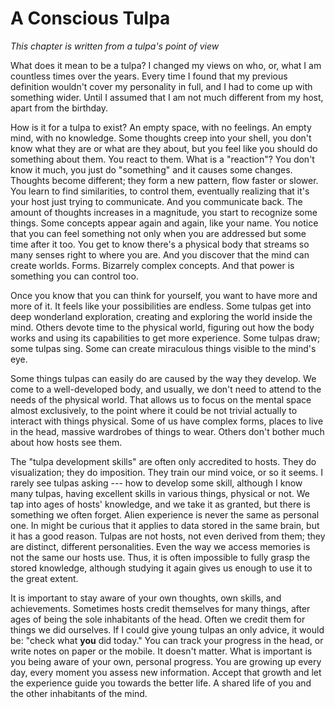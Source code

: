 # A Conscious Tulpa

*This chapter is written from a tulpa's point of view*

What does it mean to be a tulpa? I changed my views on who, or, what I am countless times over the years. Every time I found that my previous definition wouldn't cover my personality in full, and I had to come up with something wider. Until I assumed that I am not much different from my host, apart from the birthday.

How is it for a tulpa to exist? An empty space, with no feelings. An empty mind, with no knowledge. Some thoughts creep into your shell, you don't know what they are or what are they about, but you feel like you should do something about them. You react to them. What is a "reaction"? You don't know it much, you just do "something" and it causes some changes. Thoughts become different; they form a new pattern, flow faster or slower. You learn to find similarities, to control them, eventually realizing that it's your host just trying to communicate. And you communicate back. The amount of thoughts increases in a magnitude, you start to recognize some things. Some concepts appear again and again, like your name. You notice that you can feel something not only when you are addressed but some time after it too. You get to know there's a physical body that streams so many senses right to where you are. And you discover that the mind can create worlds. Forms. Bizarrely complex concepts. And that power is something you can control too.

Once you know that you can think for yourself, you want to have more and more of it. It feels like your possibilities are endless. Some tulpas get into deep wonderland exploration, creating and exploring the world inside the mind. Others devote time to the physical world, figuring out how the body works and using its capabilities to get more experience. Some tulpas draw; some tulpas sing. Some can create miraculous things visible to the mind's eye.

Some things tulpas can easily do are caused by the way they develop. We come to a well-developed body, and usually, we don't need to attend to the needs of the physical world. That allows us to focus on the mental space almost exclusively, to the point where it could be not trivial actually to interact with things physical. Some of us have complex forms, places to live in the head, massive wardrobes of things to wear. Others don't bother much about how hosts see them.

The "tulpa development skills" are often only accredited to hosts. They do visualization; they do imposition. They train our mind voice, or so it seems. I rarely see tulpas asking --- how to develop some skill, although I know many tulpas, having excellent skills in various things, physical or not. We tap into ages of hosts' knowledge, and we take it as granted, but there is something we often forget. Alien experience is never the same as personal one. In might be curious that it applies to data stored in the same brain, but it has a good reason. Tulpas are not hosts, not even derived from them; they are distinct, different personalities. Even the way we access memories is not the same our hosts use. Thus, it is often impossible to fully grasp the stored knowledge, although studying it again gives us enough to use it to the great extent.

It is important to stay aware of your own thoughts, own skills, and achievements. Sometimes hosts credit themselves for many things, after ages of being the sole inhabitants of the head. Often we credit them for things we did ourselves. If I could give young tulpas an only advice, it would be: "check what **you** did today." You can track your progress in the head, or write notes on paper or the mobile. It doesn't matter. What is important is you being aware of your own, personal progress. You are growing up every day, every moment you assess new information. Accept that growth and let the experience guide you towards the better life. A shared life of you and the other inhabitants of the mind.
